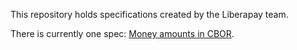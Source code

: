 This repository holds specifications created by the Liberapay team.

There is currently one spec: [Money amounts in CBOR](cbor-money.md).
